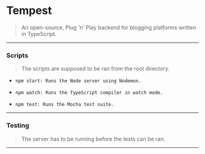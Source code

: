 # Tempest

> An open-source, Plug 'n' Play backend for blogging platforms written in TypeScript.

---

### Scripts

> The scripts are supposed to be ran from the root directory.

- `npm start: Runs the Node server using Nodemon.`

- `npm watch: Runs the TypeScript compiler in watch mode.`

- `npm test: Runs the Mocha test suite.`

---

### Testing

> The server has to be running before the tests can be ran.

---

